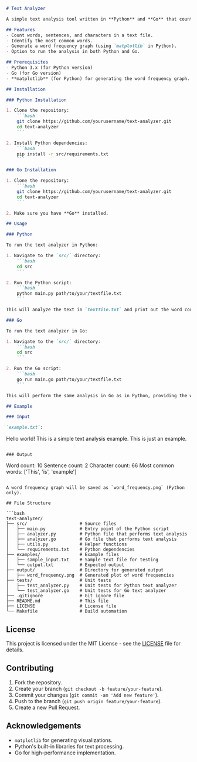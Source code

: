 ```markdown
# Text Analyzer

A simple text analysis tool written in **Python** and **Go** that counts words, sentences, and characters in a text file. It also identifies the most frequent words and generates a word frequency graph using **matplotlib** in Python.

## Features
- Count words, sentences, and characters in a text file.
- Identify the most common words.
- Generate a word frequency graph (using `matplotlib` in Python).
- Option to run the analysis in both Python and Go.

## Prerequisites
- Python 3.x (for Python version)
- Go (for Go version)
- **matplotlib** (for Python) for generating the word frequency graph.

## Installation

### Python Installation

1. Clone the repository:
    ```bash
    git clone https://github.com/yourusername/text-analyzer.git
    cd text-analyzer
    ```

2. Install Python dependencies:
    ```bash
    pip install -r src/requirements.txt
    ```

### Go Installation

1. Clone the repository:
    ```bash
    git clone https://github.com/yourusername/text-analyzer.git
    cd text-analyzer
    ```

2. Make sure you have **Go** installed.

## Usage

### Python

To run the text analyzer in Python:

1. Navigate to the `src/` directory:
    ```bash
    cd src
    ```

2. Run the Python script:
    ```bash
    python main.py path/to/your/textfile.txt
    ```

This will analyze the text in `textfile.txt` and print out the word count, sentence count, and character count. It will also generate a word frequency graph saved as `word_frequency.png`.

### Go

To run the text analyzer in Go:

1. Navigate to the `src/` directory:
    ```bash
    cd src
    ```

2. Run the Go script:
    ```bash
    go run main.go path/to/your/textfile.txt
    ```

This will perform the same analysis in Go as in Python, providing the word count, sentence count, and character count.

## Example

### Input

`example.txt`:
```
Hello world! This is a simple text analysis example. This is just an example.
```

### Output

```
Word count: 10
Sentence count: 2
Character count: 66
Most common words: ['This', 'is', 'example']
```

A word frequency graph will be saved as `word_frequency.png` (Python only).

## File Structure

```bash
text-analyzer/
├── src/                    # Source files
│   ├── main.py             # Entry point of the Python script
│   ├── analyzer.py         # Python file that performs text analysis
│   ├── analyzer.go         # Go file that performs text analysis
│   ├── utils.py            # Helper functions
│   └── requirements.txt    # Python dependencies
├── examples/               # Example files
│   ├── sample_input.txt    # Sample text file for testing
│   └── output.txt          # Expected output
├── output/                 # Directory for generated output
│   ├── word_frequency.png  # Generated plot of word frequencies
├── tests/                  # Unit tests
│   ├── test_analyzer.py    # Unit tests for Python text analyzer
│   └── test_analyzer.go    # Unit tests for Go text analyzer
├── .gitignore              # Git ignore file
├── README.md               # This file
├── LICENSE                 # License file
└── Makefile                # Build automation
```

## License

This project is licensed under the MIT License - see the [LICENSE](LICENSE) file for details.

## Contributing

1. Fork the repository.
2. Create your branch (`git checkout -b feature/your-feature`).
3. Commit your changes (`git commit -am 'Add new feature'`).
4. Push to the branch (`git push origin feature/your-feature`).
5. Create a new Pull Request.

## Acknowledgements
- `matplotlib` for generating visualizations.
- Python's built-in libraries for text processing.
- Go for high-performance implementation.

```
